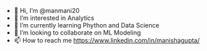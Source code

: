 - 👋 Hi, I’m @manmani20
- 👀 I’m interested in Analytics
- 🌱 I’m currently learning Phython and Data Science
- 💞️ I’m looking to collaborate on ML Modeling
- 📫 How to reach me https://www.linkedin.com/in/manishagupta/

<!---
manmani20/manmani20 is a ✨ special ✨ repository because its `README.md` (this file) appears on your GitHub profile.
You can click the Preview link to take a look at your changes.
--->
